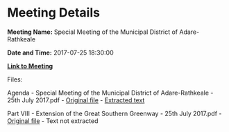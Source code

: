 # Meeting Details

**Meeting Name:** Special Meeting of the Municipal District of Adare-Rathkeale

**Date and Time:** 2017-07-25 18:30:00

**[Link to Meeting](https://www.limerick.ie/council/whats-on/special-meeting-municipal-district-adare-rathkeale-7)**

Files: 

Agenda - Special Meeting of the Municipal District of Adare-Rathkeale - 25th July 2017.pdf - [Original file](https://www.limerick.ie/sites/default/files/media/documents/2017-07/Agenda%2025th%20July%252c%202017%20%281%29.pdf) - [Extracted text](./Agenda%20-%20Special%20Meeting%20of%20the%20Municipal%20District%20of%20Adare-Rathkeale%20-%2025th%20July%202017.md)

Part VIII - Extension of the Great Southern Greenway - 25th July 2017.pdf - [Original file](https://www.limerick.ie/sites/default/files/media/documents/2017-07/03%20Part%20VIII%20-%20Extension%20of%20the%20Great%20Southern%20Greenway%20%281%29.pdf) - Text not extracted

